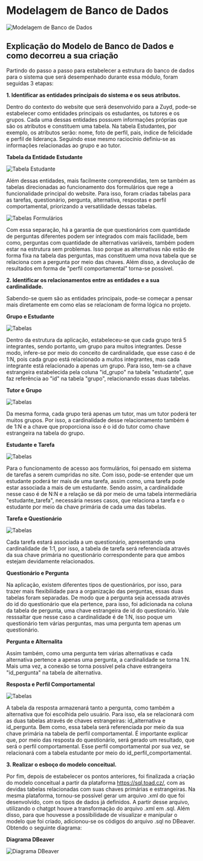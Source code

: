 # Modelagem de Banco de Dados

![Modelagem de Banco de Dados](img/modelo-sqldesigner.png)


## Explicação do Modelo de Banco de Dados e como decorreu a sua criação

Partindo do passo a passo para estabelecer a estrutura do banco de dados para o sistema que será desempenhado durante essa módulo, foram seguidas 3 etapas:

**1. Identificar as entidades principais do sistema e os seus atributos.**

Dentro do contexto do website que será desenvolvido para a Zuyd, pode-se estabelecer como entidades principais os estudantes, os tutores e os grupos. Cada uma dessas entidades possuem informações próprias que são os atributos e constituem uma tabela. Na tabela Estudantes, por exemplo, os atributos serão: nome, foto de perfil, pais, índice de felicidade e perfil de liderança. Seguindo esse mesmo raciocínio definiu-se as informações relacionadas ao grupo e ao tutor.

**Tabela da Entidade Estudante**

![Tabela Estudante](img/estudante.png)


Além dessas entidades, mais facilmente compreendidas, tem se também as tabelas direcionadas ao funcionamento dos formulários que rege a funcionalidade principal do website. Para isso, foram criadas tabelas para as tarefas, questionário, pergunta, alternativa, respostas e perfil comportamental, priorizando a versatilidade dessas tabelas.

![Tabelas Formulários](img/questionario-parte.png)

Com essa separação, há a garantia de que questionários com quantidade de perguntas diferentes podem ser integrados com mais facilidade, bem como, perguntas com quantidade de alternativas variáveis, também podem estar na estrutura sem problemas. Isso porque as alternativas não estão de forma fixa na tabela das perguntas, mas constituem uma nova tabela que se relaciona com a pergunta por meio das chaves. Além disso, a devolução de resultados em forma de "perfil comportamental" torna-se possível.

**2. Identificar os relacionamentos entre as entidades e a sua cardinalidade.**

Sabendo-se quem são as entidades principais, pode-se começar a pensar mais diretamente em como elas se relacionam de forma lógica no projeto. 

**Grupo e Estudante**

![Tabelas](img/grupo-estudante.png)

Dentro da estrutura da aplicação, estabeleceu-se que cada grupo terá 5 integrantes, sendo portanto, um grupo para muitos integrantes. Desse modo, infere-se por meio do conceito de cardinalidade, que esse caso é de 1:N, pois cada grupo está relacionado a muitos integrantes, mas cada integrante está relacionado a apenas um grupo. Para isso, tem-se a chave estrangeira estabelecida pela coluna "id_grupo" na tabela "estudante", que faz referência ao "id" na tabela "grupo", relacionando essas duas tabelas.

**Tutor e Grupo**

![Tabelas](img/tutor-grupo.png)

Da mesma forma, cada grupo terá apenas um tutor, mas um tutor poderá ter muitos grupos. Por isso, a cardinalidade desse relacionamento também é de 1:N e a chave que proporciona isso é o id do tutor como chave estrangeira na tabela do grupo.

**Estudante e Tarefa**

![Tabelas](img/estudante-questionario.png)

Para o funcionamento de acesso aos formulários, foi pensado em sistema de tarefas a serem cumpridas no site. Com isso, pode-se entender que um estudante poderá ter mais de uma tarefa, assim como, uma tarefa pode estar associada a mais de um estudante. Sendo assim, a cardinalidade nesse caso é de N:N e a relação se dá por meio de uma tabela intermediária "estudante_tarefa", necessária nesses casos, que relaciona a tarefa e o estudante por meio da chave primária de cada uma das tabelas.

**Tarefa e Questionário**

![Tabelas](img/questionario.png)

Cada tarefa estará associada a um questionário, apresentando uma cardinalidade de 1:1, por isso, a tabela de tarefa será referenciada através da sua chave primária no questionário correspondente para que ambos estejam devidamente relacionados.

**Questionário e Pergunta**

Na aplicação, existem diferentes tipos de questionários, por isso, para trazer mais flexibilidade para a organização das perguntas, essas duas tabelas foram separadas. De modo que a pergunta seja acessada através do id do questionário que ela pertence, para isso, foi adicionada na coluna da tabela de pergunta, uma chave estrangeira de id do questionário. Vale resssaltar que nesse caso a cardinalidade é de 1:N, isso poque um questionário tem várias perguntas, mas uma pergunta tem apenas um questionário.

**Pergunta e Alternalita**

Assim também, como uma pergunta tem várias alternativas e cada alternativa pertence a apenas uma pergunta, a cardinalidade se torna 1:N. Mais uma vez, a conexão se torna possível pela chave estrangeira "id_pergunta" na tabela de alternativa.

**Resposta e Perfil Comportamental**

![Tabelas](img/perfil.png)

A tabela da resposta armazenará tanto a pergunta, como também a alternativa que foi escolhida pelo usuário. Para isso, ela se relacionará com as duas tabelas através de chaves estrangeiras: id_alternativa e id_pergunta. Bem como, essa tabela será referenciada por meio da sua chave primária na tabela de perfil comportamental. É importante explicar que, por meio das resposta do questionário, será gerado um resultado, que será o perfil comportamental. Esse perfil comportamental por sua vez, se relacionará com a tabela estudante por meio do id_perfil_comportamental.



**3. Realizar o esboço do modelo conceitual.**

Por fim, depois de estabelecer os pontos anteriores, foi finalizada a criação do modelo conceitual a partir da plataforma https://sql.toad.cz/, com as devidas tabelas relacionadas com suas chaves primárias e estrangeiras.
Na mesma plataforma, tornou-se possível gerar um arquivo .xml do que foi desenvolvido, com os tipos de dados já definidos. A partir desse arquivo, utilizando o chatgpt houve a transformação do arquivo .xml em .sql.
Além disso, para que houvesse a possibilidade de visualizar e manipular o modelo que foi criado, adicionou-se os códigos do arquivo .sql no DBeaver. Obtendo o seguinte diagrama:

**Diagrama DBeaver**

![Diagrama DBeaver](img/modelo-dbeaver.png)


